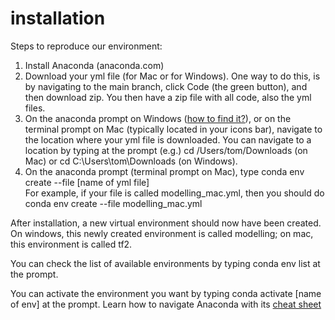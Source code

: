# installation
Steps to reproduce our environment:
1. Install Anaconda (anaconda.com)
2. Download your yml file (for Mac or for Windows). One way to do this, is by navigating to the main branch, click Code (the green button), and then download zip. You then have a zip file with all code, also the yml files.
3. On the anaconda prompt on Windows ([how to find it?](https://www.youtube.com/watch?v=UAUO_K-bRMs)), or on the terminal prompt on Mac (typically located in your icons bar), navigate to the location where your yml file is downloaded. You can navigate to a location by typing at the prompt (e.g.) cd /Users/tom/Downloads (on Mac) or cd C:\Users\tom\Downloads (on Windows).
4. On the anaconda prompt (terminal prompt on Mac), type
conda env create --file [name of yml file]  
For example, if your file is called modelling_mac.yml, then you should do conda env create --file modelling_mac.yml

After installation, a new virtual environment should now have been created. On windows, this newly created environment is called modelling; on mac, this environment is called tf2.

You can check the list of available environments by typing conda env list at the prompt.

You can activate the environment you want by typing conda activate [name of env] at the prompt.
Learn how to navigate Anaconda with its [cheat sheet](https://docs.conda.io/projects/conda/en/4.6.0/_downloads/52a95608c49671267e40c689e0bc00ca/conda-cheatsheet.pdf)
